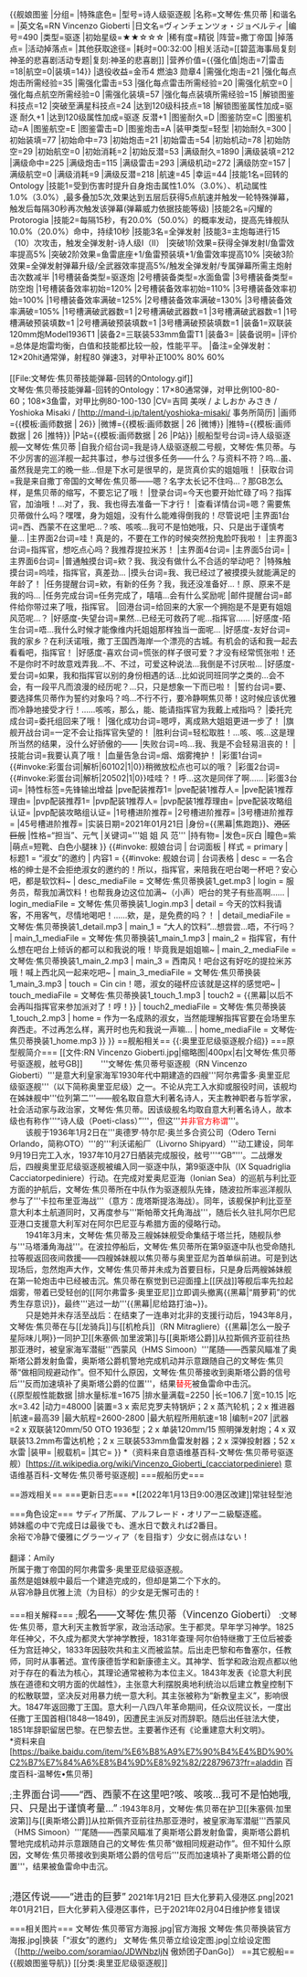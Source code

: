 {{舰娘图鉴
|分组=
|特殊底色=
|型号=诗人级驱逐舰
|名称=文琴佐·焦贝蒂
|和谐名=
|英文名=RN Vincenzo Gioberti
|日文名=ヴィンチェンツォ・ジョベルティ
|编号=490
|类型=驱逐
|初始星级=★★☆☆☆
|稀有度=精锐
|阵营=撒丁帝国
|掉落点=
|活动掉落点=
|其他获取途径=
|耗时=00:32:00
|相关活动=[[碧蓝海事局复刻神圣的悲喜剧活动专题|复刻:神圣的悲喜剧]]
|营养价值={{强化值|炮击=7|雷击=18|航空=0|装填=14}}
|退役收益=金币4 燃油3 勋章4
|需强化炮击=21
|强化每点炮击所需经验=35
|需强化雷击=53
|强化每点雷击所需经验=20
|需强化航空=0
|强化每点航空所需经验=0
|需强化装填=57
|强化每点装填所需经验=15
|解锁图鉴科技点=12
|突破至满星科技点=24
|达到120级科技点=18
|解锁图鉴属性加成=驱逐 耐久+1
|达到120级属性加成=驱逐 反潜+1
|图鉴耐久=D
|图鉴防空=C
|图鉴机动=A
|图鉴航空=E
|图鉴雷击=D
|图鉴炮击=A
|装甲类型=轻型
|初始耐久=300
|初始装填=77
|初始命中=73
|初始炮击=21
|初始雷击=54
|初始机动=78
|初始防空=29
|初始航空=0
|初始消耗=2
|初始反潜=53
|满级耐久=1890
|满级装填=212
|满级命中=225
|满级炮击=115
|满级雷击=293
|满级机动=272
|满级防空=157
|满级航空=0
|满级消耗=9
|满级反潜=218
|航速=45
|幸运=44
|技能1名=回转的Ontology
|技能1=受到伤害时提升自身炮击属性1.0%（3.0%）、机动属性1.0%（3.0%）,最多叠加5次,效果达到五层后获得5点航速并触发一轮特殊弹幕，触发后每隔30秒再次触发该弹幕(弹幕威力依据技能等级)
|技能2名=闪耀的Protorogia
|技能2=每隔15秒，有20.0%（50.0%）的概率发动，提高先锋舰队10.0%（20.0%）命中，持续10秒
|技能3名=全弹发射
|技能3=主炮每进行15（10）次攻击，触发全弹发射-诗人级Ⅰ（Ⅱ）
|突破1阶效果=获得全弹发射I/鱼雷效率提高5%
|突破2阶效果=鱼雷底座+1/鱼雷预装填+1/鱼雷效率提高10%
|突破3阶效果=全弹发射弹幕升级/全武器效率提高5%/触发全弹发射/专属弹幕所需主炮射击次数减半
|1号槽装备类型=驱逐炮
|2号槽装备类型=水面鱼雷
|3号槽装备类型=防空炮
|1号槽装备效率初始=120%
|2号槽装备效率初始=110%
|3号槽装备效率初始=100%
|1号槽装备效率满破=125%
|2号槽装备效率满破=130%
|3号槽装备效率满破=105%
|1号槽满破武器数=1
|2号槽满破武器数=1
|3号槽满破武器数=1
|1号槽满破预装填数=1
|2号槽满破预装填数=1
|3号槽满破预装填数=1
|装备1=双联装120mm炮Model1936T1
|装备2=三联装533mm鱼雷T1
|装备3=
|装备说明=
|评价=总体是炮雷均衡，白值和技能都比较一般，性能平平。
|备注=全弹发射：<br>12×20hit通常弹，射程80 弹速3，对甲补正100% 80% 60%<br><br>[[File:文琴佐·焦贝蒂技能弹幕-回转的Ontology.gif]]<br>文琴佐·焦贝蒂技能弹幕-回转的Ontology：17×80通常弹，对甲比例100-80-60；108×3鱼雷，对甲比例80-100-130
|CV=吉岡 美咲 / よしおか みさき / Yoshioka Misaki / [http://mand-i.jp/talent/yoshioka-misaki/ 事务所简历]
|画师={{模板:画师数据 | 26}}
|微博={{模板:画师数据 | 26 |微博}}
|推特={{模板:画师数据 | 26 |推特}}
|P站={{模板:画师数据 | 26 |P站}}
|舰船型号台词=诗人级驱逐舰—文琴佐·焦贝蒂
|自我介绍台词=我是诗人级驱逐舰二号舰，文琴佐·焦贝蒂。与不少厉害的巡洋舰一起共事过，参与过很多任务——什么？与资料不符？呜…虽、虽然我是完工的晚一些…但是下水可是很早的，是货真价实的姐姐哦！
|获取台词=我是来自撒丁帝国的文琴佐·焦贝蒂——嗯？名字太长记不住吗…？那GB怎么样，是焦贝蒂的缩写，不要忘记了哦！
|登录台词=今天也要开始忙碌了吗？指挥官，加油哦！…对了，我、我也得去准备一下才行！
|查看详情台词=嗯？需要焦贝蒂做什么吗？嘿嘿，身为姐姐，没有什么能难得倒我的！尽管说吧
|主界面1台词=西、西蒙不在这里吧…？咳、咳咳…我可不是怕她哦，只、只是出于谨慎考量…
|主界面2台词=哇！真是的，不要在工作的时候突然扮鬼脸吓我啦！
|主界面3台词=指挥官，想吃点心吗？我推荐提拉米苏！
|主界面4台词=
|主界面5台词=
|主界面6台词= 
|普通触摸台词=欸？我、我没有做什么不合适的举动吧？
|特殊触摸台词=呜哇，指挥官，真差劲…
|摸头台词=我、我已经过了被摸摸头就能满足的年龄了！
|任务提醒台词=欸，有新的任务？我，我还没准备好…！原、原来不是我的吗…
|任务完成台词=任务完成了，嘻嘻…会有什么奖励呢
|邮件提醒台词=邮件给你带过来了哦，指挥官。
|回港台词=给回来的大家一个拥抱是不是更有姐姐风范呢…？
|好感度-失望台词=果然…已经无可救药了呢…指挥官……
|好感度-陌生台词=唔…我什么时候才能像维内托姐姐那样独当一面呢…
|好感度-友好台词=我的家乡？在利沃诺哦，撒丁王国西海岸一个漂亮的古城。有机会的话和我一起去看看吧，指挥官！
|好感度-喜欢台词=慌张的样子很可爱？才没有经常慌张啦！还不是你时不时故意戏弄我…不、不过，可爱这种说法…我倒是不讨厌啦…
|好感度-爱台词=如果，我和指挥官以别的身份相遇的话…比如说同班同学之类的…会不会，有一段平凡而浪漫的经历呢？…只，只是想象一下而已啦！
|誓约台词=要、要选择焦贝蒂作为誓约对象吗？呜…不行不行，要冷静啊焦贝蒂！这时候应该优雅而冷静地接受才行！……咳咳，那么，能、能请指挥官为我戴上戒指吗？
|委托完成台词=委托组回来了哦！
|强化成功台词=嗯哼，离成熟大姐姐更进一步了！
|旗舰开战台词=一定不会让指挥官失望的！
|胜利台词=轻松取胜！…咳、咳…这是理所当然的结果，没什么好骄傲的——
|失败台词=呜…我、我是不会轻易沮丧的！
|技能台词=我要认真了哦！
|血量告急台词=烟、烟雾掩护！
|彩蛋1台词={{#invoke:彩蛋台词|解析|60102|1|0}}稍微放松点也可以的哦？
|彩蛋2台词={{#invoke:彩蛋台词|解析|20502|1|0}}哇哇？！呼…这次是同伴了啊……
|彩蛋3台词=
|特性标签=先锋输出增益
|pve配装推荐1=
|pve配装1推荐人=
|pve配装1推荐理由=
|pvp配装推荐1=
|pvp配装1推荐人=
|pvp配装1推荐理由=
|pve配装攻略组认证=
|pvp配装攻略组认证=
|1号槽进阶推荐=
|2号槽进阶推荐=
|3号槽进阶推荐=
|45号槽进阶推荐=
|实装日期=2021年01月21日
|身份={{黑幕|焦跑跑}}、<s>港区巨舰</s>
|性格=“担当”、元气
|关键词='''姐 姐 风 范'''
|持有物=
|发色=灰白
|瞳色=紫
|萌点=短靴、白色小腿袜
}}
{{#invoke: 舰娘台词 | 台词面板 
| 样式 = primary
| 标题1 = “淑女”的邀约
| 内容1 = {{#invoke: 舰娘台词 | 台词表格
  | desc = 一名合格的绅士是不会拒绝淑女的邀约的！所以，指挥官，来陪我在吧台喝一杯吧？安心吧，都是软饮料~
  | desc_mediaFile = 文琴佐·焦贝蒂换装1_get.mp3
  | login = 服务员，帮我加满饮料！也帮我身边这位加满~（小声）吧台的凳子有些高啊……
  | login_mediaFile = 文琴佐·焦贝蒂换装1_login.mp3
  | detail = 今天的饮料我请客，不用客气，尽情地喝吧！……欸，是，是免费的吗？！
  | detail_mediaFile = 文琴佐·焦贝蒂换装1_detail.mp3
  | main_1 = “大人的饮料”…想尝尝…唔，不行吗？
  | main_1_mediaFile = 文琴佐·焦贝蒂换装1_main_1.mp3
  | main_2 = 指挥官，有什么想在吧台上倾诉的都可以和我说的哦！毕竟我是姐姐嘛~
  | main_2_mediaFile = 文琴佐·焦贝蒂换装1_main_2.mp3
  | main_3 = 西南风！吧台这有好吃的提拉米苏哦！喊上西北风一起来吃吧~
  | main_3_mediaFile = 文琴佐·焦贝蒂换装1_main_3.mp3
  | touch = Cin cin！嗯，淑女的碰杯应该就是这样的感觉吧~
  | touch_mediaFile = 文琴佐·焦贝蒂换装1_touch_1.mp3
  | touch2 = {{黑幕|以后不会再叫指挥官来参加派对了！哼！}}
  | touch2_mediaFile = 文琴佐·焦贝蒂换装1_touch_2.mp3
  | home = 作为一名成熟的淑女，当然能理解指挥官要在会场里东奔西走。不过再怎么样，离开时也先和我说一声嘛…
  | home_mediaFile = 文琴佐·焦贝蒂换装1_home.mp3
  }}
}}
==舰船相关==
{{:奥里亚尼级驱逐舰介绍}}
===原型舰简介===
[[文件:RN Vincenzo Gioberti.jpg|缩略图|400px|右|文琴佐·焦贝蒂号驱逐舰，舷号GB]]
　　'''文琴佐·焦贝蒂号驱逐舰（RN Vincenzo Gioberti）'''是意大利皇家海军1930年代中期建造的四艘'''阿尔弗雷多·奥里亚尼级驱逐舰'''（以下简称奥里亚尼级）之一。不论从完工入水抑或服役时间，该舰均在姊妹舰中'''位列第二'''——舰名取自意大利著名诗人，天主教神职者与哲学家，社会活动家与政治家，文琴佐·焦贝蒂。因该级舰名均取自意大利著名诗人，故本级也有称作'''“诗人级（Poeti-class）”'''，但这'''<span style="color:red;">并非官方称谓</span>'''。<br>
　　该舰于1936年1月2日在'''奥德罗·特尔尼·奥兰多合资公司（Odero Terni Orlando，简称OTO）'''的'''利沃诺船厂（Livorno Shipyard）'''动工建设，同年9月19日完工入水，1937年10月27日舾装完成服役，舷号'''“GB”'''。二战爆发后，四艘奥里亚尼级驱逐舰被编入同一驱逐中队，第9驱逐中队（IX Squadriglia Cacciatorpediniere）行动。在完成对爱奥尼亚海（Ionian Sea）的巡航与利比亚方面的护航后，文琴佐·焦贝蒂所在中队作为驱逐舰队先锋，随波拉所率巡洋舰队参与了'''卡拉布里亚海战'''（意方：庞塔斯提洛海战）。同年，该舰保护利比亚至意大利本土航道同时，又再度参与'''斯帕蒂文托角海战'''，随后长久驻扎阿尔巴尼亚港口支援意大利军对在阿尔巴尼亚与希腊方面的侵略行动。<br>
　　1941年3月末，文琴佐·焦贝蒂及三艘姊妹舰受命集结于塔兰托，随舰队参与'''马塔潘角海战'''。在波拉停船后，文琴佐·焦贝蒂所在第9驱逐中队也受命随扎拉等舰返回夜间救援——四艘姊妹舰以焦贝蒂与奥里亚尼为首单纵前进。可是到达现场后，忽然炮声大作，文琴佐·焦贝蒂并未成为首要目标，只是身后两艘姊妹舰在第一轮炮击中已经被击沉。焦贝蒂在察觉到已迎面撞上[[厌战]]等舰后率先拉起烟雾，带着已受轻创的[[阿尔弗雷多·奥里亚尼]]立即调头撤离{{黑幕|“屑萝莉”的优秀生存意识}}，最终'''逃过一劫'''{{黑幕|尼给路打油~}}。<br>
　　只是她并未存活至战后：在结束了一连串对北非的支援行动后，1943年8月，文琴佐·焦贝蒂在与[[龙骑兵]]与[[机枪兵]]（RN Mitragliere）{{黑幕|怎么一股子星际味儿啊}}一同护卫[[朱塞佩·加里波第]]与[[奥斯塔公爵]]从拉斯佩齐亚前往热那亚港时，被皇家海军潜艇'''西蒙风（HMS Simoon）'''尾随——西蒙风瞄准了奥斯塔公爵发射鱼雷，奥斯塔公爵机警地完成机动并示意跟随自己的文琴佐·焦贝蒂“做相同规避动作”。但不知什么原因，文琴佐·焦贝蒂接收到奥斯塔公爵的信号后'''反而加速填补了奥斯塔公爵的位置'''，结果<span style="color:red;">替死</span>被鱼雷命中击沉。<br>
{{原型舰性能数据
|排水量标准=1675
|排水量满载=2250
|长=106.7
|宽=10.15
|吃水=3.42
|动力=48000
|装置=3 x 索尼克罗夫特锅炉；2 x 蒸汽轮机；2 x 推进器
|航速=最高39
|最大航程=2600-2800
|最大航程所用航速=18
|编制=207
|武器=2 x 双联装120mm/50 OTO 1936型；2 x 单装120mm/15 照明弹发射炮；4 x 双联装13.2mm布雷达机枪；2 x 三联装533mm鱼雷发射器；2 x 深弹投射器；52 x 水雷
|装甲=
|舰载机=
|其它=
}}
*（资料来自意语维基百科-文琴佐·焦贝蒂号驱逐舰）<ref>[https://it.wikipedia.org/wiki/Vincenzo_Gioberti_(cacciatorpediniere) 意语维基百科-文琴佐·焦贝蒂号驱逐舰]</ref>
===舰船历史===


==游戏相关==
===更新日志===
*[[2022年1月13日9:00港区改建]]常驻轻型池


===角色设定===
サディア所属、アルフレード・オリアーニ級駆逐艦。<br>
姉妹艦の中で完成日は最後でも、進水日で数えれば2番目。<br>
余裕で冷静で優雅にグラーツィア（を目指す）少女に弱点はない！<br><br>
翻译：Amily<br>
所属于撒丁帝国的阿尔弗雷多·奥里亚尼级驱逐舰。<br>
虽然是姐妹舰中最后一个建造完成的，但却是第二个下水的。<br>
从容冷静且优雅上流（为目标）的少女是无懈可击的！<br><br>
===相关解释===
;<big>舰名——文琴佐·焦贝蒂（Vincenzo Gioberti）</big>
:文琴佐·焦贝蒂，意大利天主教哲学家，政治活动家。生于都灵。早年学习神学。1825年任神父，不久成为都灵大学神学教授，1831年查理·阿尔伯特继撒丁王位后被委任为宫廷神父，1833年因鼓吹共和主义而被监禁。后出走巴黎和布鲁塞尔，任教师，同时从事著述。宣传康德哲学和新康德主义。其神学、哲学和政治观点都以他对于存在的看法为核心，其理论通常被称为本位主义。1843年发表《论意大利民族在道德和文明方面的优越性》，主张意大利摆脱奥地利统治以后建立教皇控制下的松散联盟，坚决反对用暴力统一意大利。其主张被称为“新教皇主义”，影响很大。1847年返回撒丁王国。意大利一八四八年革命期间，任众议院议长，一度出任撒丁王国首相(1848—1849)，因遭民主派反对而辞职。随后出任驻法大使，1851年辞职留居巴黎。在巴黎去世。主要著作还有《论重建意大利文明》。<br>
*资料来自[https://baike.baidu.com/item/%E6%B8%A9%E7%90%B4%E4%BD%90%C2%B7%E7%84%A6%E8%B4%9D%E8%92%82/22879673?fr=aladdin 百度百科-温琴佐•焦贝蒂]<br>


;<big>主界面台词——“西、西蒙不在这里吧?咳、咳咳…我可不是怕她哦,只、只是出于谨慎考量…”</big>
:1943年8月，文琴佐·焦贝蒂在护卫[[朱塞佩·加里波第]]与[[奥斯塔公爵]]从拉斯佩齐亚前往热那亚港时，被皇家海军潜艇'''西蒙风（HMS Simoon）'''尾随——西蒙风瞄准了奥斯塔公爵发射鱼雷，奥斯塔公爵机警地完成机动并示意跟随自己的文琴佐·焦贝蒂“做相同规避动作”。但不知什么原因，文琴佐·焦贝蒂接收到奥斯塔公爵的信号后'''反而加速填补了奥斯塔公爵的位置'''，结果被鱼雷命中击沉。<br><br>

;<big>港区传说——“进击的巨萝”</big>
<gallery mode="packed" heights="300px">
2021年1月21日 巨大化萝莉入侵港区.png|2021年01月21日，巨大化萝莉入侵港区事件，已于2021年02月04日维护修复错误
</gallery>

===相关图片===
<gallery mode="packed" heights="300px">
文琴佐·焦贝蒂官方海报.jpg|官方海报
文琴佐·焦贝蒂换装官方海报.jpg|换装「“淑女”的邀约」
文琴佐·焦贝蒂立绘设定图.jpg|立绘设定图（[http://weibo.com/soramiao/JDWNbzIjN 傲娇团子DanGo]）
</gallery>
==其它舰船==
{{舰娘图鉴导航}}
[[分类:奥里亚尼级驱逐舰]]